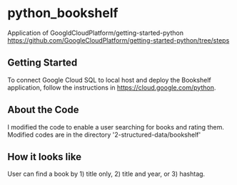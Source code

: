 # python_bookshelf
Application of GoogldCloudPlatform/getting-started-python https://github.com/GoogleCloudPlatform/getting-started-python/tree/steps

## Getting Started
To connect Google Cloud SQL to local host and deploy the Bookshelf application, follow the instructions in https://cloud.google.com/python. 

## About the Code
I modified the code to enable a user searching for books and rating them. 
Modified codes are in the directory '2-structured-data/bookshelf'

## How it looks like
User can find a book by 1) title only, 2) title and year, or 3) hashtag. 
